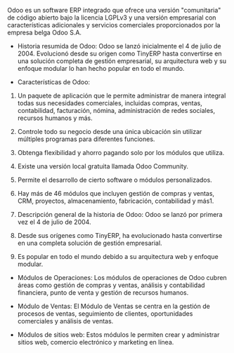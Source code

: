  Odoo es un software ERP integrado que ofrece una versión "comunitaria" de código abierto bajo la licencia LGPLv3 y una versión empresarial con características adicionales y servicios comerciales proporcionados por la empresa belga Odoo S.A.

 * Historia resumida de Odoo:
Odoo se lanzó inicialmente el 4 de julio de 2004. Evolucionó desde su origen como TinyERP hasta convertirse en una solución completa de gestión empresarial, su arquitectura web y su enfoque modular lo han hecho popular en todo el mundo.
 
 * Características de Odoo:
 
 1. Un paquete de aplicación que le permite administrar de manera integral todas sus necesidades comerciales, incluidas compras, ventas, contabilidad, facturación, nómina, administración de redes sociales, recursos humanos y más.

 2. Controle todo su negocio desde una única ubicación sin utilizar múltiples programas para diferentes funciones.

 3. Obtenga flexibilidad y ahorro pagando solo por los módulos  que utiliza.

 4. Existe una versión local gratuita llamada  Odoo Community.

 5. Permite el desarrollo de cierto software  o módulos personalizados.

 6. Hay más de 46 módulos que incluyen gestión de compras y ventas, CRM, proyectos, almacenamiento, fabricación, contabilidad y más1.

 7. Descripción general de la historia de Odoo: Odoo se lanzó por primera vez el 4 de julio de 2004.

 8. Desde sus orígenes como TinyERP, ha evolucionado  hasta convertirse en una completa solución  de gestión empresarial.

 9. Es popular en todo el mundo debido a su arquitectura web y enfoque modular.

 * Módulos de Operaciones: Los módulos de operaciones de Odoo cubren áreas como  gestión de compras y ventas, análisis y contabilidad  financiera, punto de venta y  gestión de recursos humanos.

 * Módulo de Ventas: El Módulo de Ventas  se centra en la gestión de procesos de ventas, seguimiento de clientes, oportunidades comerciales y análisis de ventas.

 * Módulos de sitios web: Estos módulos le permiten crear y administrar sitios web, comercio electrónico y marketing en línea.

